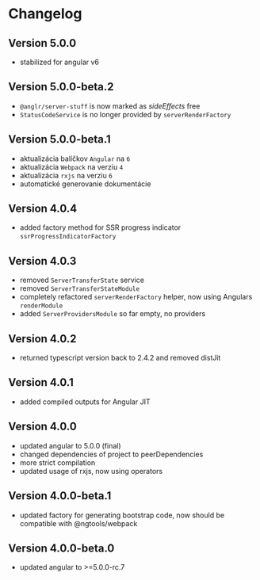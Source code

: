 # Changelog

## Version 5.0.0
 - stabilized for angular v6

## Version 5.0.0-beta.2
 - `@anglr/server-stuff` is now marked as *sideEffects* free
 - `StatusCodeService` is no longer provided by `serverRenderFactory`

## Version 5.0.0-beta.1
 - aktualizácia balíčkov `Angular` na `6`
 - aktualizácia `Webpack` na verziu `4`
 - aktualizácia `rxjs` na verziu `6`
 - automatické generovanie dokumentácie

## Version 4.0.4
 - added factory method for SSR progress indicator `ssrProgressIndicatorFactory`

## Version 4.0.3
 - removed `ServerTransferState` service
 - removed `ServerTransferStateModule`
 - completely refactored `serverRenderFactory` helper, now using Angulars `renderModule`
 - added `ServerProvidersModule` so far empty, no providers

## Version 4.0.2
 - returned typescript version back to 2.4.2 and removed distJit

## Version 4.0.1
 - added compiled outputs for Angular JIT

## Version 4.0.0
 - updated angular to 5.0.0 (final)
 - changed dependencies of project to peerDependencies
 - more strict compilation
 - updated usage of rxjs, now using operators

## Version 4.0.0-beta.1
 - updated factory for generating bootstrap code, now should be compatible with @ngtools/webpack

## Version 4.0.0-beta.0
 - updated angular to >=5.0.0-rc.7